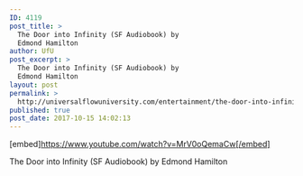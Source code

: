```yaml
---
ID: 4119
post_title: >
  The Door into Infinity (SF Audiobook) by
  Edmond Hamilton
author: UfU
post_excerpt: >
  The Door into Infinity (SF Audiobook) by
  Edmond Hamilton
layout: post
permalink: >
  http://universalflowuniversity.com/entertainment/the-door-into-infinity-sf-audiobook-by-edmond-hamilton/
published: true
post_date: 2017-10-15 14:02:13
---
```

[embed]https://www.youtube.com/watch?v=MrV0oQemaCw[/embed]<br>
<p>The Door into Infinity (SF Audiobook) by Edmond Hamilton</p>